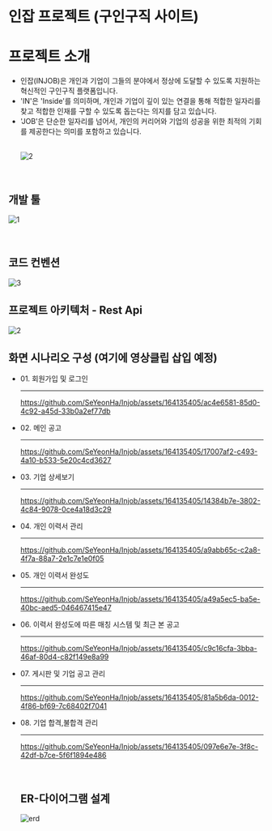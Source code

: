 <h1>인잡 프로젝트 (구인구직 사이트)</h1>

<h1>프로젝트 소개</h1>
<ul>
  <li>
    인잡(INJOB)은 개인과 기업이 그들의 분야에서 정상에 도달할 수 있도록 지원하는 혁신적인 구인구직 플랫폼입니다. <br>
  </li>
  <li>
    'IN'은 'Inside'를 의미하며, 개인과 기업이 깊이 있는 연결을 통해 적합한 일자리를 찾고 적합한 인재를 구할 수 있도록 돕는다는 의지를 담고 있습니다.<br>
  </li>
  <li>
    'JOB'은 단순한 일자리를 넘어서, 개인의 커리어와 기업의 성공을 위한 최적의 기회를 제공한다는 의미를 포함하고 있습니다.
  </li>
  <br>
  
![2](https://github.com/SeYeonHa/Injob/assets/163399297/db7ac4a9-544c-4a32-82b4-9ce80733e689)


</ul>
<br>
<h2>개발 툴</h2>

![1](https://github.com/SeYeonHa/Injob/assets/163399297/b811de29-9042-495a-8b72-040b9a67e793)

<br>
<h2>코드 컨벤션</h2>

![3](https://github.com/SeYeonHa/Injob/assets/163399297/8702da99-9aa6-479d-b32b-195053e01d1f)
<br>

<h2>프로젝트 아키텍처 - Rest Api</h2>

![2](https://github.com/SeYeonHa/Injob/assets/163399297/cd89df94-8566-4722-a839-a0e11ac98345)

<h2>화면 시나리오 구성 (여기에 영상클립 삽입 예정) </h2>
<ul>
  <li>
    01. 회원가입 및 로그인 <hr>
    

https://github.com/SeYeonHa/Injob/assets/164135405/ac4e6581-85d0-4c92-a45d-33b0a2ef77db


  </li>
  <li>
    02. 메인 공고 <hr>
    

https://github.com/SeYeonHa/Injob/assets/164135405/17007af2-c493-4a10-b533-5e20c4cd3627


  </li>
  <li>
    03. 기업 상세보기 <hr>
    

https://github.com/SeYeonHa/Injob/assets/164135405/14384b7e-3802-4c84-9078-0ce4a18d3c29


  </li>
  <li>
    04. 개인 이력서 관리 <hr>
    

https://github.com/SeYeonHa/Injob/assets/164135405/a9abb65c-c2a8-4f7a-88a7-2e1c7e1e0f05


  </li>
  <li>
    05. 개인 이력서 완성도 <hr>
    

https://github.com/SeYeonHa/Injob/assets/164135405/a49a5ec5-ba5e-40bc-aed5-046467415e47


  </li>
  <li>
    06. 이력서 완성도에 따른 매칭 시스템 및 최근 본 공고 <hr>

https://github.com/SeYeonHa/Injob/assets/164135405/c9c16cfa-3bba-46af-80d4-c82f149e8a99

    
  </li>
  <li>
    07. 게시판 및 기업 공고 관리 <hr>
    

https://github.com/SeYeonHa/Injob/assets/164135405/81a5b6da-0012-4f86-bf69-7c68402f7041


  </li>
  <li>
    08. 기업 합격,불합격 관리 <hr>
    

https://github.com/SeYeonHa/Injob/assets/164135405/097e6e7e-3f8c-42df-b7ce-5f6f1894e486


  </li>
  <br>

<h2>ER-다이어그램 설계</h2>

![erd](https://github.com/SeYeonHa/Injob/assets/163399297/20e68849-9546-4b3e-b7ba-6cc71d2bbdaa)


<br>

<h2></h2>
